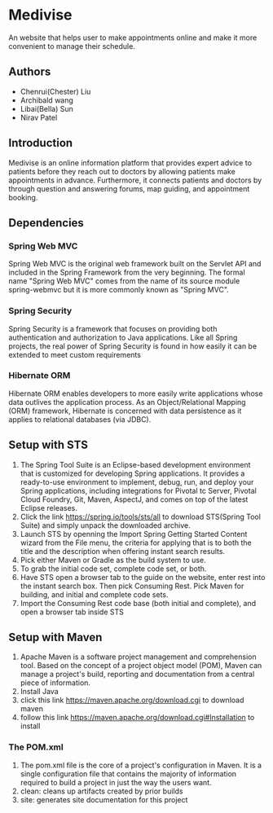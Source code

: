 # Medivise
An website that helps user to make appointments online and make it more convenient to manage their schedule.

## Authors

* Chenrui(Chester) Liu
* Archibald wang 
* Libai(Bella) Sun
* Nirav Patel

## Introduction
Medivise is an online information platform that provides expert advice to patients before they reach out to doctors by allowing patients make appointments in advance. Furthermore, it connects patients and doctors by through question and answering forums, map guiding, and appointment booking.

## Dependencies
### Spring Web MVC
Spring Web MVC is the original web framework built on the Servlet API and included in the Spring Framework from the very beginning. The formal name "Spring Web MVC" comes from the name of its source module spring-webmvc but it is more commonly known as "Spring MVC".

### Spring Security
Spring Security is a framework that focuses on providing both authentication and authorization to Java applications. Like all Spring projects, the real power of Spring Security is found in how easily it can be extended to meet custom requirements

### Hibernate ORM
Hibernate ORM enables developers to more easily write applications whose data outlives the application process. As an Object/Relational Mapping (ORM) framework, Hibernate is concerned with data persistence as it applies to relational databases (via JDBC). 

## Setup with STS
1. The Spring Tool Suite is an Eclipse-based development environment that is customized for developing Spring applications. It provides a ready-to-use environment to implement, debug, run, and deploy your Spring applications, including integrations for Pivotal tc Server, Pivotal Cloud Foundry, Git, Maven, AspectJ, and comes on top of the latest Eclipse releases.
2. Click the link https://spring.io/tools/sts/all to download STS(Spring Tool Suite) and simply unpack the downloaded archive.
3. Launch STS by openning the Import Spring Getting Started Content wizard from the File menu, the criteria for applying that is to both the title and the description when offering instant search results. 
4. Pick either Maven or Gradle as the build system to use.
5. To grab the initial code set, complete code set, or both.
6. Have STS open a browser tab to the guide on the website, enter rest into the instant search box. Then pick Consuming Rest. Pick Maven for building, and initial and complete code sets.
7. Import the Consuming Rest code base (both initial and complete), and open a browser tab inside STS 

## Setup with Maven
1. Apache Maven is a software project management and comprehension tool. Based on the concept of a project object model (POM), Maven can manage a project's build, reporting and documentation from a central piece of information.
2. Install Java
3. click this link https://maven.apache.org/download.cgi to download maven 
4. follow this link https://maven.apache.org/download.cgi#Installation to install
### The POM.xml
1. The pom.xml file is the core of a project's configuration in Maven. It is a single configuration file that contains the majority of information required to build a project in just the way the users want. 
2. clean: cleans up artifacts created by prior builds
3. site: generates site documentation for this project

